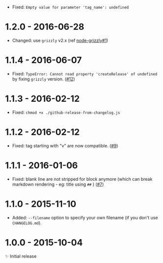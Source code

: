 
- Fixed: ``Empty value for parameter 'tag_name': undefined``

# 1.2.0 - 2016-06-28

- Changed: use ``grizzly`` v2.x
  (ref [node-grizzly#1](https://github.com/coderaiser/node-grizzly/issues/1))

# 1.1.4 - 2016-06-07

- Fixed: ``TypeError: Cannot read property 'createRelease' of undefined``
  by fixing ``grizzly`` version.
  ([#12](https://github.com/MoOx/npmpub/issues/12))

# 1.1.3 - 2016-02-12

- Fixed: `chmod +x ./github-release-from-changelog.js`

# 1.1.2 - 2016-02-12

- Fixed: tag starting with "v" are now compatible.
([#9](https://github.com/MoOx/github-release-from-changelog/pull/9))

# 1.1.1 - 2016-01-06

- Fixed: blank line are not stripped for block anymore (which can break
  markdown rendering - eg: title using `##` )
([#7](https://github.com/MoOx/github-release-from-changelog/pull/7))

# 1.1.0 - 2015-11-10

- Added: `--filename` option to specify your own filename
(if you don't use `CHANGELOG.md`).

# 1.0.0 - 2015-10-04

✨ Initial release
